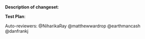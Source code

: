 **Description of changeset**: 

**Test Plan**: 


Auto-reviewers: @NiharikaRay @matthewwardrop @earthmancash @danfrankj
